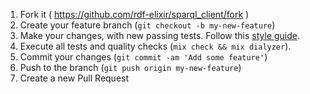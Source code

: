 1. Fork it ( <https://github.com/rdf-elixir/sparql_client/fork> )
2. Create your feature branch (`git checkout -b my-new-feature`)
3. Make your changes, with new passing tests. Follow this [style guide].
4. Execute all tests and quality checks (`mix check && mix dialyzer`).
5. Commit your changes (`git commit -am 'Add some feature'`)
6. Push to the branch (`git push origin my-new-feature`)
7. Create a new Pull Request

[style guide]:  https://github.com/christopheradams/elixir_style_guide 
